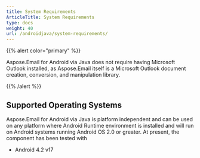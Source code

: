 ```yaml
---
title: System Requirements
ArticleTitle: System Requirements
type: docs
weight: 40
url: /androidjava/system-requirements/
---
```


{{% alert color="primary" %}} 

Aspose.Email for Android via Java does not require having Microsoft Outlook installed, as Aspose.Email itself is a Microsoft Outlook document creation, conversion, and manipulation library.

{{% /alert %}} 
## **Supported Operating Systems**
Aspose.Email for Android via Java is platform independent and can be used on any platform where Android Runtime environment is installed and will run on Android systems running Android OS 2.0 or greater. At present, the component has been tested with

- Android 4.2 v17

